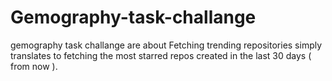 # Gemography-task-challange
   gemography task challange are about Fetching trending repositories simply translates to fetching the most starred repos created in the last 30 days ( from now ).
